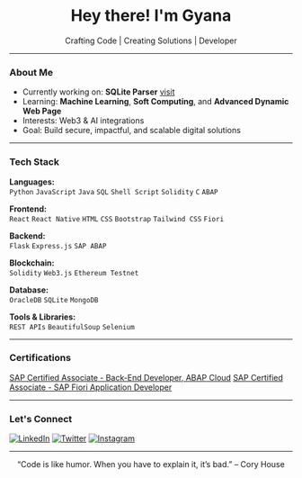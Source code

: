 <h1 align="center">Hey there! I'm Gyana</h1>

<p align="center">
  Crafting Code | Creating Solutions | Developer
</p>

---

### About Me

- Currently working on: **SQLite Parser** [visit](https://sqlite.gyana.org.in/)
- Learning: **Machine Learning**, **Soft Computing**, and **Advanced Dynamic Web Page**
- Interests: Web3 & AI integrations
- Goal: Build secure, impactful, and scalable digital solutions

---

### Tech Stack

**Languages:**  
`Python` `JavaScript` `Java` `SQL` `Shell Script` `Solidity` `C` `ABAP`

**Frontend:**  
`React` `React Native` `HTML` `CSS` `Bootstrap` `Tailwind CSS` `Fiori`

**Backend:**  
`Flask` `Express.js` `SAP ABAP`

**Blockchain:**  
`Solidity` `Web3.js` `Ethereum Testnet`

**Database:**  
`OracleDB` `SQLite` `MongoDB`

**Tools & Libraries:**  
`REST APIs` `BeautifulSoup` `Selenium`

---

### Certifications
[SAP Certified Associate - Back-End Developer, ABAP Cloud](https://www.credly.com/badges/d32ee989-1b29-465b-8864-fca8e5a16ce1)
[SAP Certified Associate - SAP Fiori Application Developer](https://www.credly.com/badges/8950ffeb-8d15-4eaf-8c64-bba5da4cc959)

---
### Let's Connect

[![LinkedIn](https://img.shields.io/badge/LinkedIn-blue?style=flat&logo=linkedin&logoColor=white)](https://linkedin.com/in/gyanapriyadarshi)
[![Twitter](https://img.shields.io/badge/Twitter-1DA1F2?style=flat&logo=twitter&logoColor=white)](https://twitter.com/TweetJoyel)
[![Instagram](https://img.shields.io/badge/Instagram-E4405F?style=flat&logo=instagram&logoColor=white)](https://www.instagram.com/gyana.meta)

---

<p align="center">“Code is like humor. When you have to explain it, it’s bad.” – Cory House</p>

